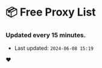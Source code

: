 # :package: Free Proxy List
### Updated every 15 minutes.

- Last updated: `2024-06-08 15:19`

:heart:
